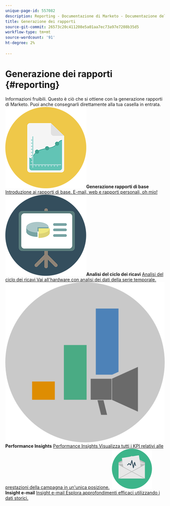```yaml
---
unique-page-id: 557082
description: Reporting - Documentazione di Marketo - Documentazione del prodotto
title: Generazione dei rapporti
source-git-commit: 26573c20c411208e5a01aa7ec73a97e7208b35d5
workflow-type: tm+mt
source-wordcount: '91'
ht-degree: 2%

---
```



# Generazione dei rapporti {#reporting}

Informazioni fruibili. Questo è ciò che si ottiene con la generazione rapporti di Marketo. Puoi anche consegnarli direttamente alla tua casella in entrata.
**&#x200B; ![Generazione rapporti di base](assets/documents-bookmarks-17.png)Generazione rapporti di base** [Introduzione ai rapporti di base. E-mail, web e rapporti personali, oh mio!](https://docs.marketo.com/display/DOCS/Basic+Reporting)     **&#x200B; ![Analisi del ciclo dei ricavi](assets/seo-08.png)Analisi del ciclo dei ricavi** [Analisi del ciclo dei ricavi Vai all&#39;hardware con analisi dei dati della serie temporale.](https://docs.marketo.com/display/DOCS/Revenue+Cycle+Analytics)     **&#x200B; ![Performance Insights](assets/mpi-for-docs-2x.png)Performance Insights** [Performance Insights Visualizza tutti i KPI relativi alle prestazioni della campagna in un&#39;unica posizione.](https://docs.marketo.com/display/DOCS/Marketing+Performance+Insights)     **&#x200B; ![Insight e-mail](assets/email-insights.png)Insight e-mail** [Insight e-mail Esplora approfondimenti efficaci utilizzando i dati storici.](https://docs.marketo.com/display/DOCS/Email+Insights)
